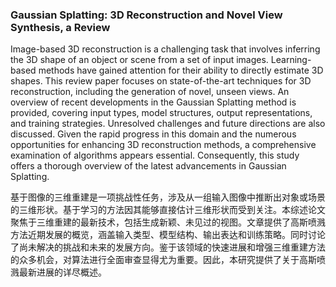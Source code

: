 ### Gaussian Splatting: 3D Reconstruction and Novel View Synthesis, a Review

Image-based 3D reconstruction is a challenging task that involves inferring the 3D shape of an object or scene from a set of input images. Learning-based methods have gained attention for their ability to directly estimate 3D shapes. This review paper focuses on state-of-the-art techniques for 3D reconstruction, including the generation of novel, unseen views. An overview of recent developments in the Gaussian Splatting method is provided, covering input types, model structures, output representations, and training strategies. Unresolved challenges and future directions are also discussed. Given the rapid progress in this domain and the numerous opportunities for enhancing 3D reconstruction methods, a comprehensive examination of algorithms appears essential. Consequently, this study offers a thorough overview of the latest advancements in Gaussian Splatting.

基于图像的三维重建是一项挑战性任务，涉及从一组输入图像中推断出对象或场景的三维形状。基于学习的方法因其能够直接估计三维形状而受到关注。本综述论文聚焦于三维重建的最新技术，包括生成新颖、未见过的视图。文章提供了高斯喷溅方法近期发展的概览，涵盖输入类型、模型结构、输出表达和训练策略。同时讨论了尚未解决的挑战和未来的发展方向。鉴于该领域的快速进展和增强三维重建方法的众多机会，对算法进行全面审查显得尤为重要。因此，本研究提供了关于高斯喷溅最新进展的详尽概述。
